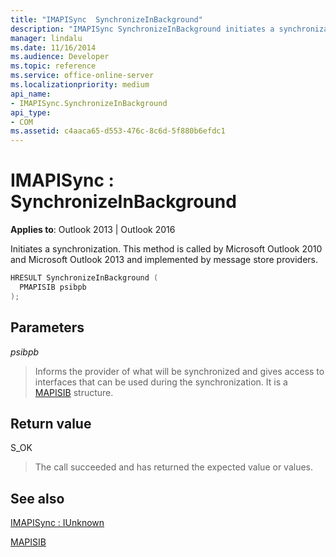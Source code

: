 ```yaml
---
title: "IMAPISync  SynchronizeInBackground"
description: "IMAPISync SynchronizeInBackground initiates a synchronization. It is called by Microsoft Outlook 2010 and 2013 and implemented by message store providers."
manager: lindalu
ms.date: 11/16/2014
ms.audience: Developer
ms.topic: reference
ms.service: office-online-server
ms.localizationpriority: medium
api_name:
- IMAPISync.SynchronizeInBackground
api_type:
- COM
ms.assetid: c4aaca65-d553-476c-8c6d-5f880b6efdc1
---
```


# IMAPISync : SynchronizeInBackground

 
  
**Applies to**: Outlook 2013 | Outlook 2016 
  
 Initiates a synchronization. This method is called by Microsoft Outlook 2010 and Microsoft Outlook 2013 and implemented by message store providers. 
  
```cpp
HRESULT SynchronizeInBackground (
  PMAPISIB psibpb
);
```

## Parameters

 _psibpb_
  
> Informs the provider of what will be synchronized and gives access to interfaces that can be used during the synchronization. It is a [MAPISIB](mapisib.md) structure. 
    
## Return value

S_OK 
  
> The call succeeded and has returned the expected value or values.
    
## See also



[IMAPISync : IUnknown](imapisynciunknown.md)
  
[MAPISIB](mapisib.md)

